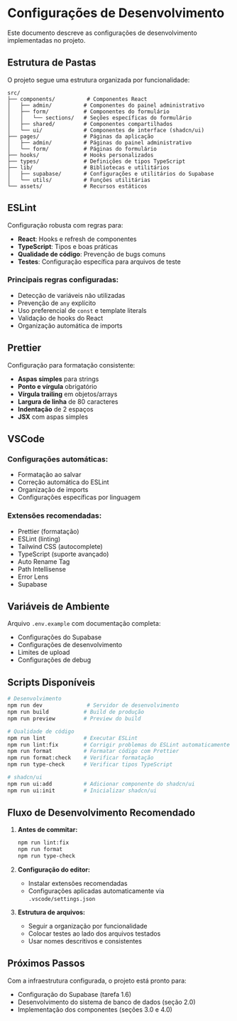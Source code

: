 # Configurações de Desenvolvimento

Este documento descreve as configurações de desenvolvimento implementadas no projeto.

## Estrutura de Pastas

O projeto segue uma estrutura organizada por funcionalidade:

```
src/
├── components/          # Componentes React
│   ├── admin/          # Componentes do painel administrativo
│   ├── form/           # Componentes do formulário
│   │   └── sections/   # Seções específicas do formulário
│   ├── shared/         # Componentes compartilhados
│   └── ui/             # Componentes de interface (shadcn/ui)
├── pages/              # Páginas da aplicação
│   ├── admin/          # Páginas do painel administrativo
│   └── form/           # Páginas do formulário
├── hooks/              # Hooks personalizados
├── types/              # Definições de tipos TypeScript
├── lib/                # Bibliotecas e utilitários
│   ├── supabase/       # Configurações e utilitários do Supabase
│   └── utils/          # Funções utilitárias
└── assets/             # Recursos estáticos
```

## ESLint

Configuração robusta com regras para:
- **React**: Hooks e refresh de componentes
- **TypeScript**: Tipos e boas práticas
- **Qualidade de código**: Prevenção de bugs comuns
- **Testes**: Configuração específica para arquivos de teste

### Principais regras configuradas:
- Detecção de variáveis não utilizadas
- Prevenção de `any` explícito
- Uso preferencial de `const` e template literals
- Validação de hooks do React
- Organização automática de imports

## Prettier

Configuração para formatação consistente:
- **Aspas simples** para strings
- **Ponto e vírgula** obrigatório
- **Vírgula trailing** em objetos/arrays
- **Largura de linha** de 80 caracteres
- **Indentação** de 2 espaços
- **JSX** com aspas simples

## VSCode

### Configurações automáticas:
- Formatação ao salvar
- Correção automática do ESLint
- Organização de imports
- Configurações específicas por linguagem

### Extensões recomendadas:
- Prettier (formatação)
- ESLint (linting)
- Tailwind CSS (autocomplete)
- TypeScript (suporte avançado)
- Auto Rename Tag
- Path Intellisense
- Error Lens
- Supabase

## Variáveis de Ambiente

Arquivo `.env.example` com documentação completa:
- Configurações do Supabase
- Configurações de desenvolvimento
- Limites de upload
- Configurações de debug

## Scripts Disponíveis

```bash
# Desenvolvimento
npm run dev              # Servidor de desenvolvimento
npm run build           # Build de produção
npm run preview         # Preview do build

# Qualidade de código
npm run lint            # Executar ESLint
npm run lint:fix        # Corrigir problemas do ESLint automaticamente
npm run format          # Formatar código com Prettier
npm run format:check    # Verificar formatação
npm run type-check      # Verificar tipos TypeScript

# shadcn/ui
npm run ui:add          # Adicionar componente do shadcn/ui
npm run ui:init         # Inicializar shadcn/ui
```

## Fluxo de Desenvolvimento Recomendado

1. **Antes de commitar:**
   ```bash
   npm run lint:fix
   npm run format
   npm run type-check
   ```

2. **Configuração do editor:**
   - Instalar extensões recomendadas
   - Configurações aplicadas automaticamente via `.vscode/settings.json`

3. **Estrutura de arquivos:**
   - Seguir a organização por funcionalidade
   - Colocar testes ao lado dos arquivos testados
   - Usar nomes descritivos e consistentes

## Próximos Passos

Com a infraestrutura configurada, o projeto está pronto para:
- Configuração do Supabase (tarefa 1.6)
- Desenvolvimento do sistema de banco de dados (seção 2.0)
- Implementação dos componentes (seções 3.0 e 4.0)
